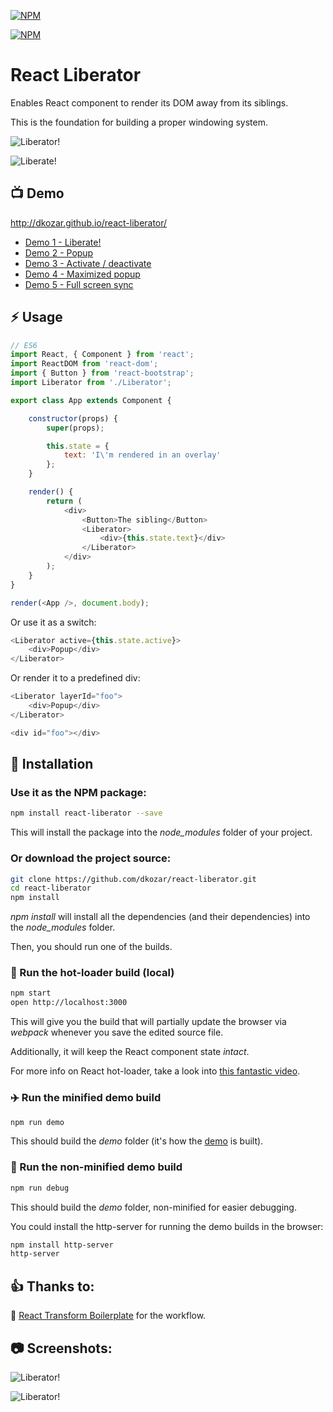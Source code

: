 [![NPM](https://nodei.co/npm/react-liberator.png?downloads=true&downloadRank=true&stars=true)](https://www.npmjs.com/package/react-liberator)

[![NPM](https://badge.fury.io/js/react-liberator.png)](https://www.npmjs.com/package/react-liberator)

# React Liberator

Enables React component to render its DOM away from its siblings.

This is the foundation for building a proper windowing system.

![Liberator!](http://dankokozar.com/images/react-liberator-1.png)

![Liberate!](http://dankokozar.com/images/react-liberator-popup.png)

## :tv: Demo

http://dkozar.github.io/react-liberator/

* [Demo 1 - Liberate!](http://dkozar.github.io/react-liberator/#/demo1)
* [Demo 2 - Popup](http://dkozar.github.io/react-liberator/#/demo2)
* [Demo 3 - Activate / deactivate](http://dkozar.github.io/react-liberator/#/demo3)
* [Demo 4 - Maximized popup](http://dkozar.github.io/react-liberator/#/demo4)
* [Demo 5 - Full screen sync](http://dkozar.github.io/react-liberator/#/demo5)

## :zap: Usage

```js
// ES6
import React, { Component } from 'react';
import ReactDOM from 'react-dom';
import { Button } from 'react-bootstrap';
import Liberator from './Liberator';

export class App extends Component {

    constructor(props) {
        super(props);

        this.state = {
            text: 'I\'m rendered in an overlay'
        };
    }

    render() {
        return (
            <div>
                <Button>The sibling</Button>
                <Liberator>
                    <div>{this.state.text}</div>
                </Liberator>
            </div>
        );
    }
}

render(<App />, document.body);
```

Or use it as a switch:

```js
<Liberator active={this.state.active}>
    <div>Popup</div>
</Liberator>
```

Or render it to a predefined div:

```js
<Liberator layerId="foo">
    <div>Popup</div>
</Liberator>

<div id="foo"></div>
```

## :truck: Installation

### Use it as the NPM package:

```bash
npm install react-liberator --save
```

This will install the package into the *node_modules* folder of your project.

### Or download the project source:

```bash
git clone https://github.com/dkozar/react-liberator.git
cd react-liberator
npm install
```

*npm install* will install all the dependencies (and their dependencies) into the *node_modules* folder.

Then, you should run one of the builds.

### :rocket: Run the hot-loader build (local)

```bash
npm start
open http://localhost:3000
```

This will give you the build that will partially update the browser via *webpack* whenever you save the edited source file.

Additionally, it will keep the React component state *intact*.

For more info on React hot-loader, take a look into [this fantastic video](https://www.youtube.com/watch?v=xsSnOQynTHs).

### :airplane: Run the minified demo build

```bash
npm run demo
```
This should build the *demo* folder (it's how the [demo](http://dkozar.github.io/react-liberator/) is built).

### :helicopter: Run the non-minified demo build

```bash
npm run debug
```
This should build the *demo* folder, non-minified for easier debugging.

You could install the http-server for running the demo builds in the browser:

```bash
npm install http-server
http-server
```

## :thumbsup: Thanks to:

:rocket: [React Transform Boilerplate](https://github.com/gaearon/react-transform-boilerplate) for the workflow.

## :camera: Screenshots:

![Liberator!](http://dankokozar.com/images/react-liberator-2.png)

![Liberator!](http://dankokozar.com/images/react-liberator-3.png)
